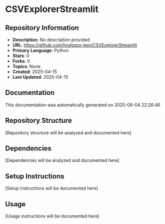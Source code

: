 # CSVExplorerStreamlit

## Repository Information
- **Description**: No description provided
- **URL**: https://github.com/hodgson-ken/CSVExplorerStreamlit
- **Primary Language**: Python
- **Stars**: 0
- **Forks**: 0
- **Topics**: None
- **Created**: 2025-04-15
- **Last Updated**: 2025-04-15

## Documentation
This documentation was automatically generated on 2025-06-04 22:26:46

## Repository Structure
[Repository structure will be analyzed and documented here]

## Dependencies
[Dependencies will be analyzed and documented here]

## Setup Instructions
[Setup instructions will be documented here]

## Usage
[Usage instructions will be documented here]
